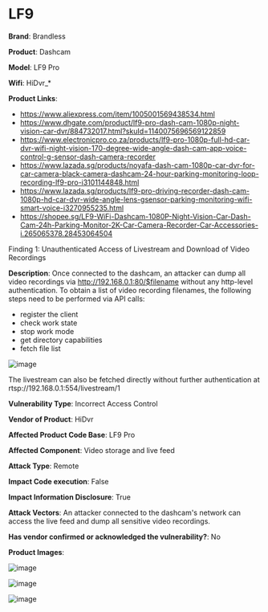 # LF9

**Brand**: Brandless

**Product**: Dashcam

**Model**: LF9 Pro

**Wifi**: HiDvr_*

**Product Links**:
 - https://www.aliexpress.com/item/1005001569438534.html
 - https://www.dhgate.com/product/lf9-pro-dash-cam-1080p-night-vision-car-dvr/884732017.html?skuId=1140075696569122859
 - https://www.electronicpro.co.za/products/lf9-pro-1080p-full-hd-car-dvr-wifi-night-vision-170-degree-wide-angle-dash-cam-app-voice-control-g-sensor-dash-camera-recorder
 - https://www.lazada.sg/products/noyafa-dash-cam-1080p-car-dvr-for-car-camera-black-camera-dashcam-24-hour-parking-monitoring-loop-recording-lf9-pro-i3101144848.html
 - https://www.lazada.sg/products/lf9-pro-driving-recorder-dash-cam-1080p-hd-car-dvr-wide-angle-lens-gsensor-parking-monitoring-wifi-smart-voice-i3270955235.html
 - https://shopee.sg/LF9-WiFi-Dashcam-1080P-Night-Vision-Car-Dash-Cam-24h-Parking-Monitor-2K-Car-Camera-Recorder-Car-Accessories-i.265065378.28453064504

Finding 1: Unauthenticated Access of Livestream and Download of Video Recordings

**Description**: Once connected to the dashcam, an attacker can dump all video recordings via http://192.168.0.1:80/$filename without any http-level authentication. To obtain a list of video recording filenames, the following steps need to be performed via API calls:

 - register the client
 - check work state
 - stop work mode
 - get directory capabilities
 - fetch file list

![image](https://github.com/user-attachments/assets/f86966ad-52aa-4734-a92d-7efc778699d1)

The livestream can also be fetched directly without further authentication at rtsp://192.168.0.1:554/livestream/1

**Vulnerability Type**: Incorrect Access Control

**Vendor of Product**: HiDvr

**Affected Product Code Base**: LF9 Pro

**Affected Component**: Video storage and live feed

**Attack Type**: Remote

**Impact Code execution**: False

**Impact Information Disclosure**: True

**Attack Vectors**: An attacker connected to the dashcam's network can access the live feed and dump all sensitive video recordings.

**Has vendor confirmed or acknowledged the vulnerability?**: No

**Product Images**:

![image](https://github.com/user-attachments/assets/bf3ea064-7c3d-4598-b0db-427028a5b8d5)

![image](https://github.com/user-attachments/assets/c9a17bf2-a521-49e9-b1a2-0c03d89fef51)

![image](https://github.com/user-attachments/assets/94ee4c2e-e980-4257-aaea-6598d16b7d7d)
